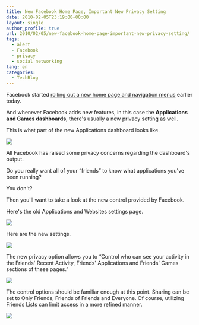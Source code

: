 ```yaml
---
title: New Facebook Home Page, Important New Privacy Setting
date: 2010-02-05T23:19:00+00:00
layout: single
author_profile: true
url: 2010/02/05/new-facebook-home-page-important-new-privacy-setting/
tags:
  - alert
  - Facebook
  - privacy
  - social networking
lang: en
categories: 
  - TechBlog
---
```

Facebook started [rolling out a new home page and navigation menus](http://blog.facebook.com/blog.php?post=287459122130) earlier today.

And whenever Facebook adds new features, in this case the **Applications and Games dashboards**, there's usually a new privacy setting as well.

This is what part of the new Applications dashboard looks like.

[![](http://3.bp.blogspot.com/_vaUVXcmC3OI/S2yfsRqXtlI/AAAAAAAAA04/CZDgj_046HE/s640/Facebook_Privacy_Activity_04.png)](http://3.bp.blogspot.com/_vaUVXcmC3OI/S2yfsRqXtlI/AAAAAAAAA04/CZDgj_046HE/s1600-h/Facebook_Privacy_Activity_04.png)

All Facebook has raised some privacy concerns regarding the dashboard's output.

Do you really want all of your “friends” to know what applications you've been running?

You don't?

Then you'll want to take a look at the new control provided by Facebook.

Here's the old Applications and Websites settings page.

[![](http://1.bp.blogspot.com/_vaUVXcmC3OI/S2yfoxzXu7I/AAAAAAAAA0g/Krs48fY38GE/s640/Facebook_Privacy_Activity_01.png)](http://1.bp.blogspot.com/_vaUVXcmC3OI/S2yfoxzXu7I/AAAAAAAAA0g/Krs48fY38GE/s1600-h/Facebook_Privacy_Activity_01.png)

Here are the new settings.

[![](http://2.bp.blogspot.com/_vaUVXcmC3OI/S2yfq0GgtjI/AAAAAAAAA0o/T3tAURniwQI/s640/Facebook_Privacy_Activity_02.png)](http://2.bp.blogspot.com/_vaUVXcmC3OI/S2yfq0GgtjI/AAAAAAAAA0o/T3tAURniwQI/s1600-h/Facebook_Privacy_Activity_02.png)

The new privacy option allows you to “Control who can see your activity in the Friends' Recent Activity, Friends' Applications and Friends' Games sections of these pages.”

[![](http://4.bp.blogspot.com/_vaUVXcmC3OI/S2yfrUEMa1I/AAAAAAAAA0w/wor3YTqIgS4/s640/Facebook_Privacy_Activity_03.png)](http://4.bp.blogspot.com/_vaUVXcmC3OI/S2yfrUEMa1I/AAAAAAAAA0w/wor3YTqIgS4/s1600-h/Facebook_Privacy_Activity_03.png)

The control options should be familiar enough at this point. Sharing can be set to Only Friends, Friends of Friends and Everyone. Of course, utilizing Friends Lists can limit access in a more refined manner.

[![](http://2.bp.blogspot.com/_vaUVXcmC3OI/S2yftKEfnpI/AAAAAAAAA1A/yyPm1p4oqjM/s640/Facebook_Privacy_Activity_05.png)](http://2.bp.blogspot.com/_vaUVXcmC3OI/S2yftKEfnpI/AAAAAAAAA1A/yyPm1p4oqjM/s1600-h/Facebook_Privacy_Activity_05.png)